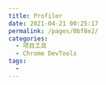 ```yaml
---
title: Profiler
date: 2021-04-21 00:25:17
permalink: /pages/0bf8e2/
categories:
  - 项目工具
  - Chrome DevTools
tags:
  -
---
```


